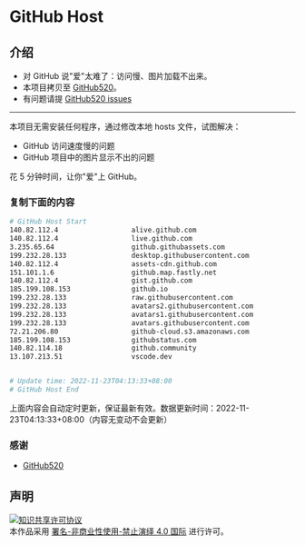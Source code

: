 # GitHub Host
## 介绍
- 对 GitHub 说"爱"太难了：访问慢、图片加载不出来。
- 本项目拷贝至 [GitHub520](https://github.com/521xueweihan/GitHub520)。
- 有问题请提 [GitHub520 issues](https://github.com/521xueweihan/GitHub520/issues/new)

---

本项目无需安装任何程序，通过修改本地 hosts 文件，试图解决：
- GitHub 访问速度慢的问题
- GitHub 项目中的图片显示不出的问题

花 5 分钟时间，让你"爱"上 GitHub。

### 复制下面的内容
```bash
# GitHub Host Start
140.82.112.4                  alive.github.com
140.82.112.4                  live.github.com
3.235.65.64                   github.githubassets.com
199.232.28.133                desktop.githubusercontent.com
140.82.112.4                  assets-cdn.github.com
151.101.1.6                   github.map.fastly.net
140.82.112.4                  gist.github.com
185.199.108.153               github.io
199.232.28.133                raw.githubusercontent.com
199.232.28.133                avatars2.githubusercontent.com
199.232.28.133                avatars1.githubusercontent.com
199.232.28.133                avatars.githubusercontent.com
72.21.206.80                  github-cloud.s3.amazonaws.com
185.199.108.153               githubstatus.com
140.82.114.18                 github.community
13.107.213.51                 vscode.dev


# Update time: 2022-11-23T04:13:33+08:00
# GitHub Host End

```
上面内容会自动定时更新，保证最新有效。数据更新时间：2022-11-23T04:13:33+08:00（内容无变动不会更新）

### 感谢

- [GitHub520](https://github.com/521xueweihan/GitHub520)

## 声明
<a rel="license" href="https://creativecommons.org/licenses/by-nc-nd/4.0/deed.zh"><img alt="知识共享许可协议" style="border-width: 0" src="https://licensebuttons.net/l/by-nc-nd/4.0/88x31.png"></a><br>本作品采用 <a rel="license" href="https://creativecommons.org/licenses/by-nc-nd/4.0/deed.zh">署名-非商业性使用-禁止演绎 4.0 国际</a> 进行许可。